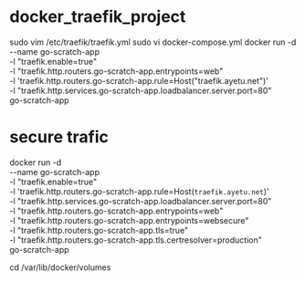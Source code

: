 # docker_traefik_project
sudo vim /etc/traefik/traefik.yml
sudo vi docker-compose.yml 
docker run -d \
  --name go-scratch-app \
  -l "traefik.enable=true" \
  -l "traefik.http.routers.go-scratch-app.entrypoints=web" \
  -l 'traefik.http.routers.go-scratch-app.rule=Host("traefik.ayetu.net")' \
  -l "traefik.http.services.go-scratch-app.loadbalancer.server.port=80" \
  go-scratch-app

# secure trafic
docker run -d \
  --name go-scratch-app \
  -l "traefik.enable=true" \
  -l 'traefik.http.routers.go-scratch-app.rule=Host(`traefik.ayetu.net`)' \
  -l "traefik.http.services.go-scratch-app.loadbalancer.server.port=80" \
  -l "traefik.http.routers.go-scratch-app.entrypoints=web" \
  -l "traefik.http.routers.go-scratch-app.entrypoints=websecure" \
  -l "traefik.http.routers.go-scratch-app.tls=true" \
  -l "traefik.http.routers.go-scratch-app.tls.certresolver=production" \
  go-scratch-app


cd /var/lib/docker/volumes